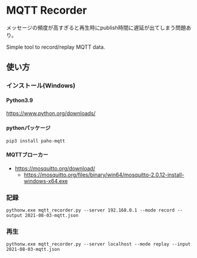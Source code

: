 # MQTT Recorder

メッセージの頻度が高すぎると再生時にpublish時間に遅延が出てしまう問題あり。

Simple tool to record/replay MQTT data.

## 使い方
### インストール(Windows)
#### Python3.9
https://www.python.org/downloads/

#### pythonパッケージ
```
pip3 install paho-mqtt
```

#### MQTTブローカー
* https://mosquitto.org/download/
  * https://mosquitto.org/files/binary/win64/mosquitto-2.0.12-install-windows-x64.exe

### 記録
```
pythonw.exe mqtt_recorder.py --server 192.168.0.1 --mode record --output 2021-08-03-mqtt.json
```

### 再生
```
pythonw.exe mqtt_recorder.py --server localhost --mode replay --input 2021-08-03-mqtt.json
 ```
